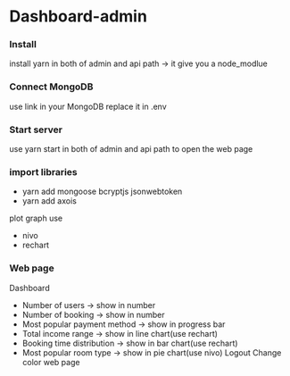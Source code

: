 # Dashboard-admin
### Install 
install yarn in both of admin and api path -> it give you a node_modlue

### Connect MongoDB 
use link in your MongoDB replace it in .env

### Start server
use yarn start in both of admin and api path to open the web page

### import libraries
- yarn add mongoose bcryptjs jsonwebtoken
- yarn add axois

plot graph use
- nivo
- rechart

### Web page
Dashboard 
- Number of users -> show in number
- Number of booking -> show in number
- Most popular payment method -> show in progress bar
- Total income range -> show in line chart(use rechart)
- Booking time distribution -> show in bar chart(use rechart)
- Most popular room type -> show in pie chart(use nivo)
Logout
Change color web page
